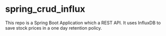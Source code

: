 # spring_crud_influx
This repo is a Spring Boot Application which a REST API. It uses InfluxDB to save stock prices in a one day retention policy.
